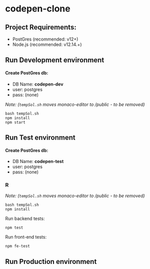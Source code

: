 # codepen-clone


## Project Requirements:
* PostGres (recommended: v12+)
* Node.js (recommended: v12.14.+)


## Run Development environment

#### Create PostGres db:  
* DB Name: **codepen-dev**
* user: postgres
* pass: (none)

*Note: (`tempSol.sh` moves monaco-editor to /public - to be removed)*
```
bash tempSol.sh
npm install
npm start 
```

## Run Test environment

#### Create PostGres db:  
* DB Name: **codepen-test** 
* user: postgres
* pass: (none)


### R

*Note: (`tempSol.sh` moves monaco-editor to /public - to be removed)*
```
bash tempSol.sh
npm install
```

Run backend tests: 
```
npm test
```

Run front-end tests: 
```
npm fe-test
```


## Run Production environment


